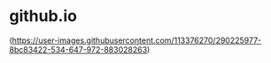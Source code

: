 # github.io
(https://user-images.githubusercontent.com/113376270/290225977-8bc83422-534-647-972-883028263)
